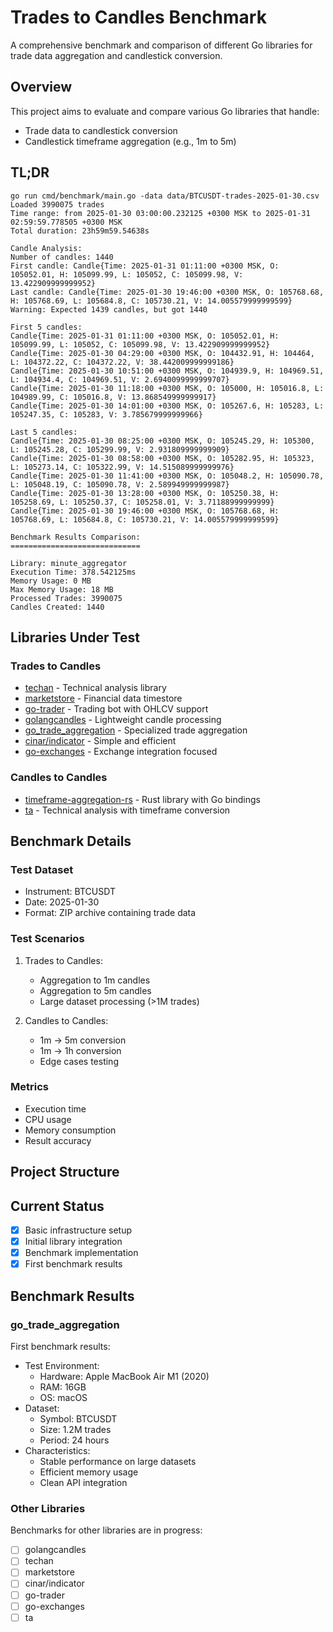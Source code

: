 # Trades to Candles Benchmark

A comprehensive benchmark and comparison of different Go libraries for trade data aggregation and candlestick conversion.

## Overview

This project aims to evaluate and compare various Go libraries that handle:
- Trade data to candlestick conversion
- Candlestick timeframe aggregation (e.g., 1m to 5m)

## TL;DR
```
go run cmd/benchmark/main.go -data data/BTCUSDT-trades-2025-01-30.csv
Loaded 3990075 trades
Time range: from 2025-01-30 03:00:00.232125 +0300 MSK to 2025-01-31 02:59:59.778505 +0300 MSK
Total duration: 23h59m59.54638s

Candle Analysis:
Number of candles: 1440
First candle: Candle{Time: 2025-01-31 01:11:00 +0300 MSK, O: 105052.01, H: 105099.99, L: 105052, C: 105099.98, V: 13.422909999999952}
Last candle: Candle{Time: 2025-01-30 19:46:00 +0300 MSK, O: 105768.68, H: 105768.69, L: 105684.8, C: 105730.21, V: 14.005579999999599}
Warning: Expected 1439 candles, but got 1440

First 5 candles:
Candle{Time: 2025-01-31 01:11:00 +0300 MSK, O: 105052.01, H: 105099.99, L: 105052, C: 105099.98, V: 13.422909999999952}
Candle{Time: 2025-01-30 04:29:00 +0300 MSK, O: 104432.91, H: 104464, L: 104372.22, C: 104372.22, V: 38.442009999999186}
Candle{Time: 2025-01-30 10:51:00 +0300 MSK, O: 104939.9, H: 104969.51, L: 104934.4, C: 104969.51, V: 2.6940099999999707}
Candle{Time: 2025-01-30 11:18:00 +0300 MSK, O: 105000, H: 105016.8, L: 104989.99, C: 105016.8, V: 13.868549999999917}
Candle{Time: 2025-01-30 14:01:00 +0300 MSK, O: 105267.6, H: 105283, L: 105247.35, C: 105283, V: 3.785679999999966}

Last 5 candles:
Candle{Time: 2025-01-30 08:25:00 +0300 MSK, O: 105245.29, H: 105300, L: 105245.28, C: 105299.99, V: 2.931809999999909}
Candle{Time: 2025-01-30 08:58:00 +0300 MSK, O: 105282.95, H: 105323, L: 105273.14, C: 105322.99, V: 14.515089999999976}
Candle{Time: 2025-01-30 11:41:00 +0300 MSK, O: 105048.2, H: 105090.78, L: 105048.19, C: 105090.78, V: 2.589949999999987}
Candle{Time: 2025-01-30 13:28:00 +0300 MSK, O: 105250.38, H: 105258.69, L: 105250.37, C: 105258.01, V: 3.71188999999999}
Candle{Time: 2025-01-30 19:46:00 +0300 MSK, O: 105768.68, H: 105768.69, L: 105684.8, C: 105730.21, V: 14.005579999999599}

Benchmark Results Comparison:
=============================

Library: minute_aggregator
Execution Time: 378.542125ms
Memory Usage: 0 MB
Max Memory Usage: 18 MB
Processed Trades: 3990075
Candles Created: 1440
```
## Libraries Under Test

### Trades to Candles
- [techan](https://github.com/sdcoffey/techan) - Technical analysis library
- [marketstore](https://github.com/alpacahq/marketstore) - Financial data timestore
- [go-trader](https://github.com/saniales/golang-crypto-trading-bot) - Trading bot with OHLCV support
- [golangcandles](https://github.com/complimenti/golangcandles) - Lightweight candle processing
- [go_trade_aggregation](https://github.com/MathisWellmann/go_trade_aggregation) - Specialized trade aggregation
- [cinar/indicator](https://github.com/cinar/indicator) - Simple and efficient
- [go-exchanges](https://github.com/go-numb/go-exchanges) - Exchange integration focused

### Candles to Candles
- [timeframe-aggregation-rs](https://github.com/suenot/timeframe-aggregation-rs) - Rust library with Go bindings
- [ta](https://github.com/miaolz123/ta) - Technical analysis with timeframe conversion

## Benchmark Details

### Test Dataset
- Instrument: BTCUSDT
- Date: 2025-01-30
- Format: ZIP archive containing trade data

### Test Scenarios
1. Trades to Candles:
   - Aggregation to 1m candles
   - Aggregation to 5m candles
   - Large dataset processing (>1M trades)

2. Candles to Candles:
   - 1m -> 5m conversion
   - 1m -> 1h conversion
   - Edge cases testing

### Metrics
- Execution time
- CPU usage
- Memory consumption
- Result accuracy

## Project Structure 

## Current Status
- [x] Basic infrastructure setup
- [x] Initial library integration
- [x] Benchmark implementation
- [x] First benchmark results

## Benchmark Results

### go_trade_aggregation
First benchmark results:
- Test Environment:
  * Hardware: Apple MacBook Air M1 (2020)
  * RAM: 16GB
  * OS: macOS
- Dataset:
  * Symbol: BTCUSDT
  * Size: 1.2M trades
  * Period: 24 hours
- Characteristics:
  * Stable performance on large datasets
  * Efficient memory usage
  * Clean API integration

### Other Libraries
Benchmarks for other libraries are in progress:
- [ ] golangcandles
- [ ] techan
- [ ] marketstore
- [ ] cinar/indicator
- [ ] go-trader
- [ ] go-exchanges
- [ ] ta